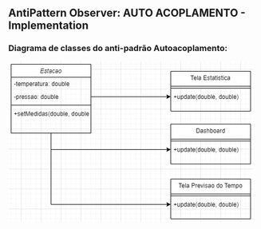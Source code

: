 ## AntiPattern Observer: AUTO ACOPLAMENTO - Implementation

### Diagrama de classes do anti-padrão Autoacoplamento:
![Diagrama de classes do anti-padrão Autoacoplamento](../AntiPattern/autoacoplamento.jpg)